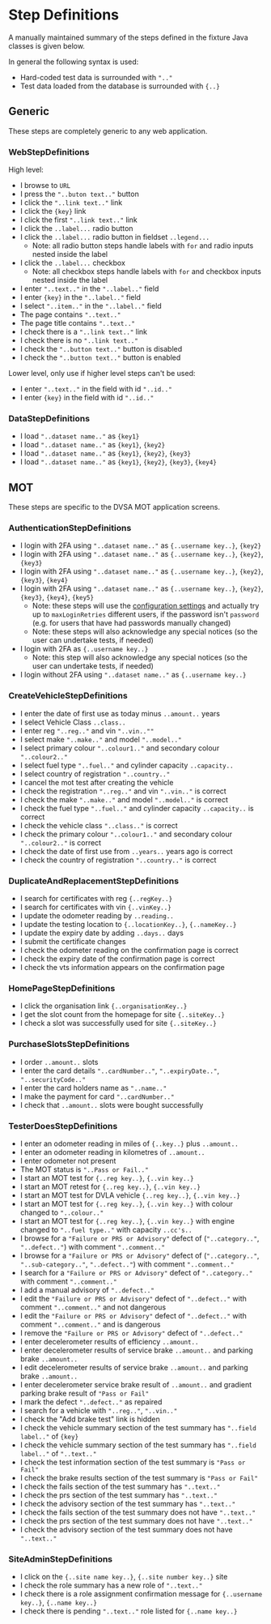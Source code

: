 # Step Definitions

A manually maintained summary of the steps defined in the fixture Java classes is given below.

In general the following syntax is used:

* Hard-coded test data is surrounded with ```".."```
* Test data loaded from the database is surrounded with ```{..}```

## Generic

These steps are completely generic to any web application.

### WebStepDefinitions

High level:

* I browse to ```URL```
* I press the ```"..buton text.."``` button
* I click the ```"..link text.."``` link
* I click the ```{key}``` link
* I click the first ```"..link text.."``` link
* I click the ```..label...``` radio button
* I click the ```..label...``` radio button in fieldset ```..legend...```
   * Note: all radio button steps handle labels with ```for``` and radio inputs nested inside the label 
* I click the ```..label...``` checkbox   
   * Note: all checkbox steps handle labels with ```for``` and checkbox inputs nested inside the label 
* I enter ```"..text.."``` in the ```"..label.."``` field
* I enter ```{key}``` in the ```"..label.."``` field
* I select ```"..item.."``` in the ```"..label.."``` field
* The page contains ```"..text.."```
* The page title contains ```"..text.."```
* I check there is a ```"..link text.."``` link
* I check there is no ```"..link text.."```
* I check the ```"..button text.."``` button is disabled
* I check the ```"..button text.."``` button is enabled

Lower level, only use if higher level steps can't be used:

* I enter ```"..text.."``` in the field with id ```"..id.."```
* I enter ```{key}``` in the field with id ```"..id.."```


### DataStepDefinitions

* I load ```"..dataset name.."``` as ```{key1}```
* I load ```"..dataset name.."``` as ```{key1}```, ```{key2}```
* I load ```"..dataset name.."``` as ```{key1}```, ```{key2}```, ```{key3}```
* I load ```"..dataset name.."``` as ```{key1}```, ```{key2}```, ```{key3}```, ```{key4}```

## MOT

These steps are specific to the DVSA MOT application screens.

### AuthenticationStepDefinitions

* I login with 2FA using ```"..dataset name.."``` as ```{..username key..}```, ```{key2}```
* I login with 2FA using ```"..dataset name.."``` as ```{..username key..}```, ```{key2}```, ```{key3}```
* I login with 2FA using ```"..dataset name.."``` as ```{..username key..}```, ```{key2}```, ```{key3}```, ```{key4}```
* I login with 2FA using ```"..dataset name.."``` as ```{..username key..}```, ```{key2}```, ```{key3}```, ```{key4}```, ```{key5}```
   * Note: these steps will use the [configuration settings](../configuration/README.md) and actually try up to ```maxLoginRetries``` different users, if the password isn't ```password``` (e.g. for users that have had passwords manually changed)
   * Note: these steps will also acknowledge any special notices (so the user can undertake tests, if needed)
* I login with 2FA as ```{..username key..}```
   * Note: this step will also acknowledge any special notices (so the user can undertake tests, if needed)
* I login without 2FA using ```"..dataset name.."``` as ```{..username key..}```

### CreateVehicleStepDefinitions

* I enter the date of first use as today minus ```..amount..``` years
* I select Vehicle Class ```..class..```
* I enter reg ```"..reg.."``` and vin ```"..vin..""```
* I select make ```"..make.."``` and model ```"..model.."```
* I select primary colour ```"..colour1.."``` and secondary colour ```"..colour2.."```
* I select fuel type ```"..fuel.."``` and cylinder capacity ```..capacity..```
* I select country of registration ```"..country.."```
* I cancel the mot test after creating the vehicle
* I check the registration ```"..reg.."``` and vin ```"..vin.."``` is correct
* I check the make ```"..make.."``` and model ```"..model.."``` is correct
* I check the fuel type ```"..fuel.."``` and cylinder capacity ```..capacity..``` is correct
* I check the vehicle class ```"..class.."``` is correct
* I check the primary colour ```"..colour1.."``` and secondary colour ```"..colour2.."``` is correct
* I check the date of first use from ```..years..``` years ago is correct
* I check the country of registration ```"..country.."``` is correct

### DuplicateAndReplacementStepDefinitions

* I search for certificates with reg ```{..regKey..}```
* I search for certificates with vin ```{..vinKey..}```
* I update the odometer reading by ```..reading..```
* I update the testing location to ```{..locationKey..}```, ```{..nameKey..}```
* I update the expiry date by adding ```..days..``` days
* I submit the certificate changes
* I check the odometer reading on the confirmation page is correct
* I check the expiry date of the confirmation page is correct
* I check the vts information appears on the confirmation page

### HomePageStepDefinitions

* I click the organisation link ```{..organisationKey..}```
* I get the slot count from the homepage for site ```{..siteKey..}```
* I check a slot was successfully used for site ```{..siteKey..}```

### PurchaseSlotsStepDefinitions

* I order ```..amount..``` slots
* I enter the card details ```"..cardNumber.."```, ```"..expiryDate.."```, ```"..securityCode.."```
* I enter the card holders name as ```"..name.."```
* I make the payment for card ```"..cardNumber.."```
* I check that ```..amount..``` slots were bought successfully

### TesterDoesStepDefinitions

* I enter an odometer reading in miles of ```{..key..}``` plus ```..amount..```
* I enter an odometer reading in kilometres of ```..amount..```
* I enter odometer not present
* The MOT status is ```"..Pass or Fail.."```
* I start an MOT test for ```{..reg key..}```, ```{..vin key..}```
* I start an MOT retest for ```{..reg key..}```, ```{..vin key..}```
* I start an MOT test for DVLA vehicle ```{..reg key..}```, ```{..vin key..}```
* I start an MOT test for ```{..reg key..}```, ```{..vin key..}``` with colour changed to ```"..colour.."```
* I start an MOT test for ```{..reg key..}```, ```{..vin key..}``` with engine changed to ```"..fuel type.."```  with capacity ```..cc's..```
* I browse for a ```"Failure or PRS or Advisory"``` defect of (```"..category.."```, ```"..defect.."```) with comment ```"..comment.."```
* I browse for a ```"Failure or PRS or Advisory"``` defect of (```"..category.."```, ```"..sub-category.."```, ```"..defect.."```) with comment ```"..comment.."```
* I search for a ```"Failure or PRS or Advisory"``` defect of ```"..category.."``` with comment ```"..comment.."```
* I add a manual advisory of ```"..defect.."```
* I edit the ```"Failure or PRS or Advisory"``` defect of ```"..defect.."``` with comment ```"..comment.."``` and not dangerous
* I edit the ```"Failure or PRS or Advisory"``` defect of ```"..defect.."``` with comment ```"..comment.."``` and is dangerous
* I remove the ```"Failure or PRS or Advisory"``` defect of ```"..defect.."```
* I enter decelerometer results of efficiency ```..amount..```
* I enter decelerometer results of service brake ```..amount..``` and parking brake ```..amount..```
* I edit decelerometer results of service brake ```..amount..``` and parking brake ```..amount..```
* I enter decelerometer service brake result of ```..amount..``` and gradient parking brake result of ```"Pass or Fail"```
* I mark the defect ```"..defect.."``` as repaired
* I search for a vehicle with ```"..reg.."```, ```"..vin.."```
* I check the "Add brake test" link is hidden
* I check the vehicle summary section of the test summary has ```"..field label.."``` of ```{key}```
* I check the vehicle summary section of the test summary has ```"..field label.."``` of ```"..text.."```
* I check the test information section of the test summary is ```"Pass or Fail"```
* I check the brake results section of the test summary is ```"Pass or Fail"```
* I check the fails section of the test summary has ```"..text.."```
* I check the prs section of the test summary has ```"..text.."```
* I check the advisory section of the test summary has ```"..text.."```
* I check the fails section of the test summary does not have ```"..text.."```
* I check the prs section of the test summary does not have ```"..text.."```
* I check the advisory section of the test summary does not have ```"..text.."```


### SiteAdminStepDefinitions

* I click on the ```{..site name key..}```, ```{..site number key..}``` site
* I check the role summary has a new role of ```"..text.."```
* I check there is a role assignment confirmation message for ```{..username key..}```, ```{..name key..}```
* I check there is pending ```"..text.."``` role listed for ```{..name key..}```
